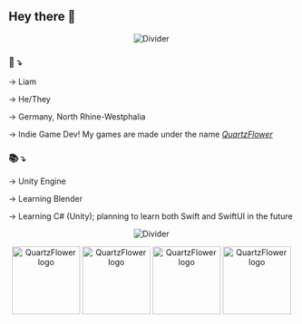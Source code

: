 ## Hey there 👋 

<div align="center">

![Divider](https://github.com/user-attachments/assets/92e2fb0e-38a8-4707-b213-2588d170e893)

</div>

### 👤 ⤵︎

→ Liam

→ He/They

→ Germany, North Rhine-Westphalia

→ Indie Game Dev! My games are made under the name *[QuartzFlower](http://quartzflower.itch.io)*
### 📚 ⤵︎

→ Unity Engine

→ Learning Blender

→ Learning C# (Unity); planning to learn both Swift and SwiftUI in the future

<div align="center">

![Divider](https://github.com/user-attachments/assets/55f7eeb1-a353-479e-8879-a9f68607a2d3)

<img src="https://github.com/user-attachments/assets/f92c109e-c34f-4254-80e9-ca34b288a943" alt="QuartzFlower logo" width="120" height="120"/>
<img src="https://github.com/user-attachments/assets/4fbfa63f-cad1-46d8-ac48-9e96227689c2" alt="QuartzFlower logo" width="120" height="120"/>
<img src="https://github.com/user-attachments/assets/ee15a8d3-f4f7-4f8d-8c4c-16d03066b465" alt="QuartzFlower logo" width="120" height="120"/>
<img src="https://github.com/user-attachments/assets/fbb848c8-10ce-484d-a1ad-8db17277d9bd" alt="QuartzFlower logo" width="120" height="120"/>

</div>
